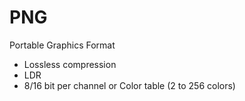 # PNG

Portable Graphics Format

- Lossless compression
- LDR
- 8/16 bit per channel or Color table (2 to 256 colors)